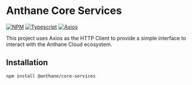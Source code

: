 # Anthane Core Services

[![NPM](https://img.shields.io/badge/NPM-%23000000.svg?style=for-the-badge&logo=npm&logoColor=white)](https://npmjs.com/)
[![Typescript](https://img.shields.io/badge/typescript-%23007ACC.svg?style=for-the-badge&logo=typescript&logoColor=white)](https://www.typescriptlang.org/)
[![Axios](https://img.shields.io/badge/Axios-5A29E4.svg?style=for-the-badge&logo=Moleculer&logoColor=white)](https://axios-http.com/)

This project uses Axios as the HTTP Client to provide a simple interface to interact with the Anthane Cloud ecosystem.

## Installation

```bash
npm install @anthane/core-services
```
